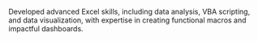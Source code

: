Developed advanced Excel skills, including data analysis, VBA scripting, and data visualization, with expertise in creating functional macros and impactful dashboards.

